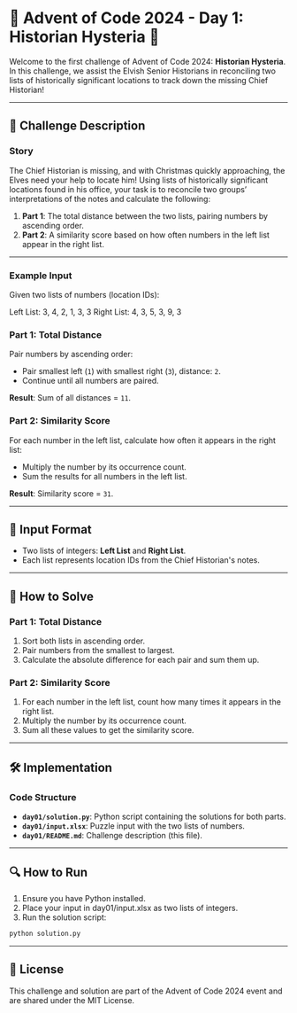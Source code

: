 # 🎄 Advent of Code 2024 - Day 1: Historian Hysteria 🎄


Welcome to the first challenge of Advent of Code 2024: **Historian Hysteria**. In this challenge, we assist the Elvish Senior Historians in reconciling two lists of historically significant locations to track down the missing Chief Historian!

---

## 📜 Challenge Description

### Story

The Chief Historian is missing, and with Christmas quickly approaching, the Elves need your help to locate him! Using lists of historically significant locations found in his office, your task is to reconcile two groups’ interpretations of the notes and calculate the following:

1. **Part 1**: The total distance between the two lists, pairing numbers by ascending order.
2. **Part 2**: A similarity score based on how often numbers in the left list appear in the right list.

---

### Example Input

Given two lists of numbers (location IDs):

  Left List: 3, 4, 2, 1, 3, 3 
  Right List: 4, 3, 5, 3, 9, 3


### Part 1: Total Distance

Pair numbers by ascending order:

- Pair smallest left (`1`) with smallest right (`3`), distance: `2`.
- Continue until all numbers are paired.

**Result**: Sum of all distances = `11`.

### Part 2: Similarity Score

For each number in the left list, calculate how often it appears in the right list:

- Multiply the number by its occurrence count.
- Sum the results for all numbers in the left list.

**Result**: Similarity score = `31`.

---

## 🧩 Input Format

- Two lists of integers: **Left List** and **Right List**.
- Each list represents location IDs from the Chief Historian's notes.

---

## 🚀 How to Solve

### Part 1: Total Distance

1. Sort both lists in ascending order.
2. Pair numbers from the smallest to largest.
3. Calculate the absolute difference for each pair and sum them up.

### Part 2: Similarity Score

1. For each number in the left list, count how many times it appears in the right list.
2. Multiply the number by its occurrence count.
3. Sum all these values to get the similarity score.

---

## 🛠️ Implementation

### Code Structure

- **`day01/solution.py`**: Python script containing the solutions for both parts.
- **`day01/input.xlsx`**: Puzzle input with the two lists of numbers.
- **`day01/README.md`**: Challenge description (this file).

---

## 🔍 How to Run

1. Ensure you have Python installed.
2. Place your input in day01/input.xlsx as two lists of integers.
3. Run the solution script:
  ```bash
  python solution.py
  ```

---

## 📝 License
This challenge and solution are part of the Advent of Code 2024 event and are shared under the MIT License.
